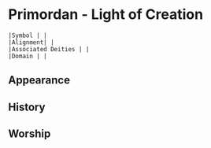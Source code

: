 # Primordan - Light of Creation

	|Symbol | |
	|Alignment| |
	|Associated Deities | |
	|Domain | |
## Appearance

## History

## Worship
